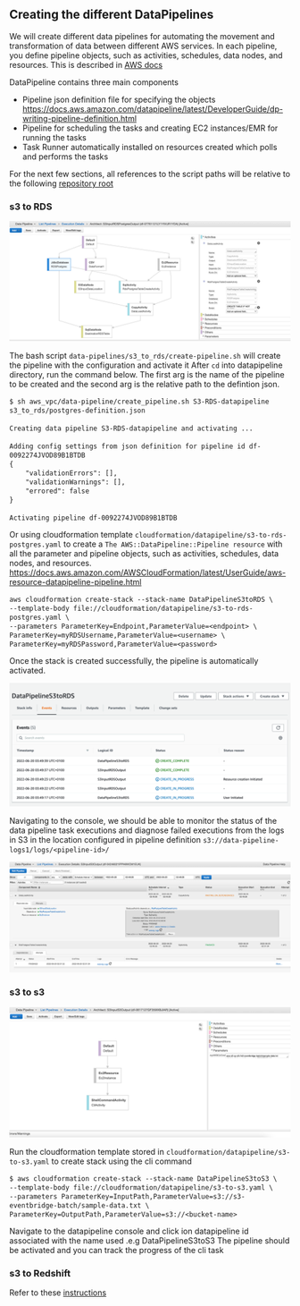 ## Creating the different DataPipelines

We will create different data pipelines for automating the movement and transformation of data between 
different AWS services.  In each pipeline, you define pipeline objects, such as activities, schedules, 
data nodes, and resources. This is described in [AWS docs](https://docs.aws.amazon.com/datapipeline/latest/DeveloperGuide/what-is-datapipeline.html
)


DataPipeline contains three main components 

* Pipeline json definition file for specifying the objects https://docs.aws.amazon.com/datapipeline/latest/DeveloperGuide/dp-writing-pipeline-definition.html
* Pipeline for scheduling the tasks and creating EC2 instances/EMR for running the tasks
* Task Runner automatically installed on resources created which polls and performs the tasks

For the next few sections, all references to the script paths will be relative to the following [repository root](https://github.com/ryankarlos/AWS-ETL-Workflows)


### s3 to RDS

![](../screenshots/dp-s3-to-rds-tasks.png) 

The bash script  `data-pipelines/s3_to_rds/create-pipeline.sh`  will create the pipeline with the configuration and activate it
After `cd` into datapipeline directory, run the command below. The first arg is the name of the pipeline to be created and 
the second arg is the relative path to the defintion json.
```
$ sh aws_vpc/data-pipeline/create_pipeline.sh S3-RDS-datapipeline s3_to_rds/postgres-definition.json

Creating data pipeline S3-RDS-datapipeline and activating ...

Adding config settings from json definition for pipeline id df-0092274JVOD89B1BTDB
{
    "validationErrors": [],
    "validationWarnings": [],
    "errored": false
}

Activating pipeline df-0092274JVOD89B1BTDB
```

Or using cloudformation template `cloudformation/datapipeline/s3-to-rds-postgres.yaml`  to create a `The AWS::DataPipeline::Pipeline resource` 
with all the parameter and pipeline objects, such as activities, schedules, data nodes, and resources.
https://docs.aws.amazon.com/AWSCloudFormation/latest/UserGuide/aws-resource-datapipeline-pipeline.html

```
aws cloudformation create-stack --stack-name DataPipelineS3toRDS \
--template-body file://cloudformation/datapipeline/s3-to-rds-postgres.yaml \
--parameters ParameterKey=Endpoint,ParameterValue=<endpoint> \
ParameterKey=myRDSUsername,ParameterValue=<username> \
ParameterKey=myRDSPassword,ParameterValue=<password>

```

Once the stack is created successfully, the pipeline is automatically activated.

![](../screenshots/cf-stack-data-pipeline-s3-rds.png) 


Navigating to the console, we should be able to monitor the status of the data pipeline task executions and diagnose 
failed executions from the logs in S3 in the location configured in pipeline definition `s3://data-pipeline-logs1/logs/<pipeline-id>/`

![](../screenshots/data-pipeline-s3-rds-pg.png) 


### s3 to s3

![](../screenshots/dp-s3-to-s3-tasks.png) 

Run the cloudformation template stored in `cloudformation/datapipeline/s3-to-s3.yaml` 
to create stack using the cli command 

```
$ aws cloudformation create-stack --stack-name DataPipelineS3toS3 \
--template-body file://cloudformation/datapipeline/s3-to-s3.yaml \
--parameters ParameterKey=InputPath,ParameterValue=s3://s3-eventbridge-batch/sample-data.txt \
ParameterKey=OutputPath,ParameterValue=s3://<bucket-name>

```

Navigate to the datapipeline console and click ion datapipeline id associated with the name used .e.g DataPipelineS3toS3
The pipeline should be activated and you can track the progress of the cli task 


### s3 to Redshift

Refer to these [instructions](s3_to_redshift)
